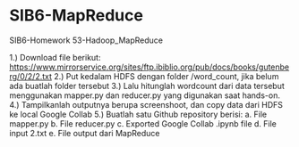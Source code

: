 # SIB6-MapReduce
SIB6-Homework 53-Hadoop_MapReduce

1.) Download file berikut: https://www.mirrorservice.org/sites/ftp.ibiblio.org/pub/docs/books/gutenberg/0/2/2.txt
2.) Put kedalam HDFS dengan folder /word_count, jika belum ada buatlah folder tersebut
3.) Lalu hitunglah wordcount dari data tersebut menggunakan mapper.py dan reducer.py yang digunakan saat hands-on.
4.) Tampilkanlah outputnya berupa screenshoot, dan copy data dari HDFS ke local Google Collab
5.) Buatlah satu Github repository berisi:
      a. File mapper.py
      b. File reducer.py
      c. Exported Google Collab .ipynb file
      d. File input 2.txt
      e. File output dari MapReduce
